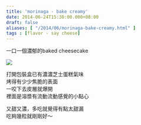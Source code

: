 ```yaml
---
title: 'morinaga - bake creamy'
date: 2014-06-24T15:30:00.000+08:00
draft: false
aliases: [ "/2014/06/morinaga-bake-creamy.html" ]
tags : [flavor - say cheese]
---
```


一口一個濃郁的baked cheesecake  

[![](https://2.bp.blogspot.com/-NhYP70wD7A4/XEMorYZfDxI/AAAAAAAAFxI/Ab8K2BzI5E0vybDRotM4n2209JyKfGngACLcBGAs/s640/14416013382_26dfe1e012_z.jpg)](https://2.bp.blogspot.com/-NhYP70wD7A4/XEMorYZfDxI/AAAAAAAAFxI/Ab8K2BzI5E0vybDRotM4n2209JyKfGngACLcBGAs/s1600/14416013382_26dfe1e012_z.jpg)

打開包裝盒已有濃濃芝士蛋糕氣味  
烤得有少少焦脆的表面  
一咬下去皮層就爆開  
裡面是溶漿有流動流動感覺的小點心  
  
又甜又濃，多吃就覺得有點太甜漏  
吃夠幾粒就剛剛好～